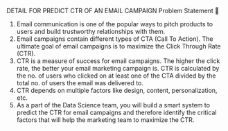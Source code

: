 DETAIL FOR PREDICT CTR OF AN EMAIL CAMPAIGN
Problem Statement 🧠

1. Email communication is one of the popular ways to pitch products to users and build trustworthy relationships with them.
2. Email campaigns contain different types of CTA (Call To Action). The ultimate goal of email campaigns is to maximize the Click Through Rate (CTR).
3. CTR is a measure of success for email campaigns. The higher the click rate, the better your email marketing campaign is. CTR is calculated by the no. of users who clicked on at least one of the CTA divided by the total no. of users the email was delivered to.
4. CTR depends on multiple factors like design, content, personalization, etc.
5. As a part of the Data Science team, you will build a smart system to predict the CTR for email campaigns and therefore identify the critical factors that will help the marketing team to maximize the CTR.
